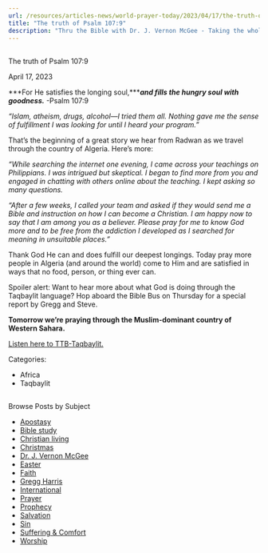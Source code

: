 ```yaml
---
url: /resources/articles-news/world-prayer-today/2023/04/17/the-truth-of-psalm-107-9
title: "The truth of Psalm 107:9"
description: "Thru the Bible with Dr. J. Vernon McGee - Taking the whole Word to the whole world"
---
```







## 
 The truth of Psalm 107:9


April 17, 2023
![]()




***For He satisfies the longing soul,******and fills the hungry soul with goodness.*** -Psalm 107:9

*“Islam, atheism, drugs, alcohol—I tried them all. Nothing gave me the sense of fulfillment I was looking for until I heard your program.”*

That’s the beginning of a great story we hear from Radwan as we travel through the country of Algeria. Here’s more:

*“While searching the internet one evening, I came across your teachings on Philippians. I was intrigued but skeptical. I began to find more from you and engaged in chatting with others online about the teaching. I kept asking so many questions.*

*“After a few weeks, I called your team and asked if they would send me a Bible and instruction on how I can become a Christian. I am happy now to say that I am among you as a believer. Please pray for me to know God more and to be free from the addiction I developed as I searched for meaning in unsuitable places.”*

Thank God He can and does fulfill our deepest longings. Today pray more people in Algeria (and around the world) come to Him and are satisfied in ways that no food, person, or thing ever can.

Spoiler alert: Want to hear more about what God is doing through the Taqbaylit language? Hop aboard the Bible Bus on Thursday for a special report by Gregg and Steve.

**Tomorrow we’re praying through the Muslim-dominant country of Western Sahara.**

[Listen here to TTB-Taqbaylit.](https://ttb.twr.org/home/day,0411/language,KAB)



Categories: 


* Africa
* Taqbaylit









## 
 Browse Posts by Subject


* [Apostasy](/resources/articles-news/-in-tags/tags/Apostasy)
* [Bible study](/resources/articles-news/-in-tags/tags/Bible-study)
* [Christian living](/resources/articles-news/-in-tags/tags/Christian-living)
* [Christmas](/resources/articles-news/-in-tags/tags/Christmas)
* [Dr. J. Vernon McGee](/resources/articles-news/-in-tags/tags/Dr-J-Vernon-McGee)
* [Easter](/resources/articles-news/-in-tags/tags/easter)
* [Faith](/resources/articles-news/-in-tags/tags/Faith)
* [Gregg Harris](/resources/articles-news/-in-tags/tags/Gregg-Harris)
* [International](/resources/articles-news/-in-tags/tags/International)
* [Prayer](/resources/articles-news/-in-tags/tags/prayer)
* [Prophecy](/resources/articles-news/-in-tags/tags/Prophecy)
* [Salvation](/resources/articles-news/-in-tags/tags/Salvation)
* [Sin](/resources/articles-news/-in-tags/tags/sin)
* [Suffering & Comfort](/resources/articles-news/-in-tags/tags/Suffering-Comfort)
* [Worship](/resources/articles-news/-in-tags/tags/worship)






